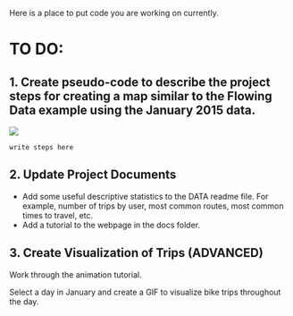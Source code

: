 Here is a place to put code you are working on currently.

# TO DO:

## 1. Create pseudo-code to describe the project steps for creating a map similar to the Flowing Data example using the January 2015 data.

![](https://github.com/lecy/CityBikeNYC/blob/master/ASSETS/DC-feature.png)

```
write steps here
```


## 2. Update Project Documents

* Add some useful descriptive statistics to the DATA readme file. For example, number of trips by user, most common routes, most common times to travel, etc.
* Add a tutorial to the webpage in the docs folder.



## 3. Create Visualization of Trips (ADVANCED)

Work through the animation tutorial.

Select a day in January and create a GIF to visualize bike trips throughout the day.
